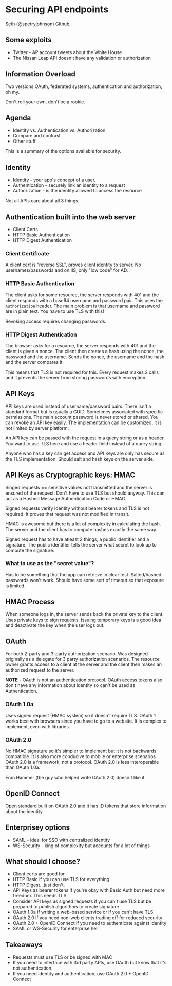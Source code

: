 # Securing API endpoints

Seth (@spetryjohnson)
[Github](https://github.com/spetryjohnson)

## Some exploits

* Twitter - AP account tweets about the White House
* The Nissan Leap API doesn't have any validation or authorization

## Information Overload

Two versions OAuth, federated systems, authentication and authorization, oh my.

Don't roll your own, don't be a rookie.

## Agenda

* Identity vs. Authentication vs. Authorization
* Compare and contrast
* Other stuff

This is a summary of the options available for security.

## Identity

* Identity - your app's concept of a user.
* Authentication - securely link an identity to a request
* Authorization - is the identity allowed to access the resource

Not all APIs care about all 3 things.

## Authentication built into the web server

* Client Certs
* HTTP Basic Authentication
* HTTP Digest Authentication

### Client Certificate

A client cert is "reverse SSL", proves client identity to server. No usernames/passwords and on IIS, only "low code" for AD.

### HTTP Basic Authentication

The client asks for some resource, the server responds with 401 and the client responds with a base64 username and password pair. This uses the `Authorization` header. The main problem is that username and password are in plain text. You have to use TLS with this!

Revoking access requires changing passwords.

### HTTP Digest Authentication

The browser asks for a resource, the server responds with 401 and the client is given a nonce. The client then creates a hash using the nonce, the password and the username. Sends the nonce, the username and the hash and the server compares it.

This means that TLS is not required for this. Every request makes 2 calls and it prevents the server from storing passwords with encryption.

## API Keys

API keys are used instead of username/password pairs. There isn't a standard format but is usually a GUID. Sometimes associated with specific permissions. The main account password is never stored or shared. You can revoke an API key easily. The implementation can be customized, it is not limited by server platform.

An API key can be passed with the request in a query string or as a header. You want to use TLS here and use a header field instead of a query string.

Anyone who has a key can get access and API Keys are only has secure as the TLS implementation. Should salt and hash keys on the server side.

## API Keys as Cryptographic keys: HMAC

Singed requests == sensitive values not transmitted and the server is ensured of the request. Don't have to use TLS but should anyway. This can act as a Hashed Message Authentication Code or HMAC.

Signed requests verify identity without bearer tokens and TLS is not required. It proves that request was not modified in transit.

HMAC is awesome but there is a lot of complexity in calculating the hash. The server and the client has to compute hashes exactly the same way.

Signed request has to have atleast 2 things, a public identifier and a signature. The public identifier tells the server what secret to look up to compute the signature.

### What to use as the "secret value"?

Has to be something that the app can retrieve in clear test. Salted/hashed passwords won't work. Should have some sort of timeout so that exposure is limited.

## HMAC Process

When someone logs in, the server sends back the private key to the client. Uses private keys to sign requests. Issuing temporary keys is a good idea and deactivate the key when the user logs out.

## OAuth

For both 2-party and 3-party authorization scenario. Was designed originally as a delegate for 3 party authorization scenarios. The resource owner grants access to a client at the server and the client then makes an authorized request to the server.

**NOTE** - OAuth is not an authentication protocol. OAuth access tokens also don't have any information about identity so can't be used as Authentication.

### OAuth 1.0a

Uses signed request (HMAC system) so it doesn't require TLS. OAuth 1 works best with browsers since you have to go to a website. It is complex to implement, even with libraries.

### OAuth 2.0

No HMAC signature so it's simpler to implement but it is not backwards compatible. It is also more conducive to mobile or enterprise scenarios. OAuth 2.0 is a framework, not a protocol. OAuth 2.0 is less interoperable than OAuth 1.0a.

Eran Hammer (the guy who helped write OAuth 2.0) doesn't like it.

## OpenID Connect

Open standard built on OAuth 2.0 and it has ID tokens that store information about the identity.

## Enterprisey options

* SAML - ideal for SSO with centralized identity
* WS-Security - king of complexity but accounts for a lot of things

## What should I choose?

* Client certs are good for
* HTTP Basic if you can use TLS for everything
* HTTP Digest...just don't.
* API Keys as bearer tokens if you're okay with Basic Auth but need more freedom. This needs TLS.
* Consider API keys as signed requests if you can't use TLS but be prepared to publish algorithms to create signature
* OAuth 1.0a if writing a web-based service or if you can't have TLS
* OAuth 2.0 if you need non-web clients trading off for reduced security
* OAuth 2.0 + OpenID Connect if you need to authenticate against identity
* SAML or WS-Security for enterprise hell

## Takeaways

* Requests must use TLS or be signed with MAC
* If you need to interface with 3rd party APIs, use OAuth but know that it's not authentication.
* If you need identity and authentication, use OAuth 2.0 + OpenID Connect
